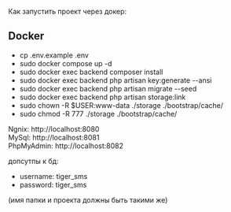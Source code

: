 Как запустить проект через докер:

## Docker

- cp .env.example .env
- sudo docker compose up -d
- sudo docker exec backend composer install
- sudo docker exec backend php artisan key:generate --ansi
- sudo docker exec backend php artisan migrate --seed
- sudo docker exec backend php artisan storage:link
- sudo chown -R $USER:www-data ./storage ./bootstrap/cache/
- sudo chmod -R 777 ./storage ./bootstrap/cache/

Ngnix: http://localhost:8080 <br>
MySql: http://localhost:8081 <br>
PhpMyAdmin: http://localhost:8082

допсутпы к бд:

- username: tiger_sms
- password: tiger_sms

(имя папки и проекта должны быть такими же)



